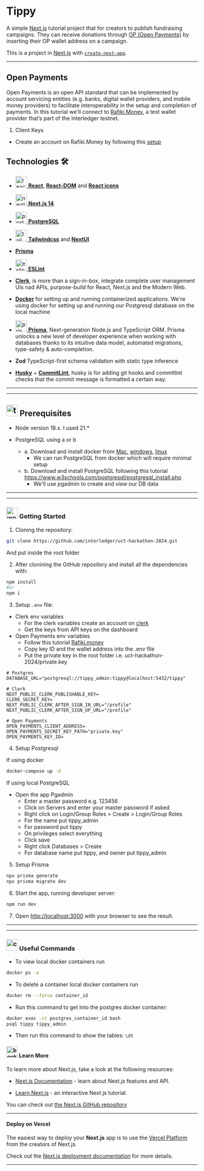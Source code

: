 # Tippy

A simple [Next.js](https://nextjs.org/) tutorial project that for creators to publish fundraising campaigns. They can receive donations through [OP (Open Payments)](https://openpayments.dev/) by inserting their OP wallet address on a campaign.

This is a project in [Next.js](https://nextjs.org/) with [`create-next-app`](https://github.com/vercel/next.js/tree/canary/packages/create-next-app).

---

## Open Payments

Open Payments is an open API standard that can be implemented by account servicing entities (e.g. banks, digital wallet providers, and mobile money providers) to facilitate interoperability in the setup and completion of payments. In this tutorial we'll connect to [Rafiki.Money](https://rafiki.money/), a test wallet provider that’s part of the Interledger testnet.

1. Client Keys

- Create an account on Rafiki.Money by following this [setup](https://openpayments.dev/snippets/before-you-begin/)

## Technologies 🛠️

- [<img width="30" height="30" src="https://img.icons8.com/plasticine/30/react.png" alt="react"/> **React**](https://react.dev/), [**React-DOM**](https://www.npmjs.com/package/react-dom) and [**React icons**](https://react-icons.github.io/react-icons/)

- [<img width="30" height="30" src="https://img.icons8.com/fluency-systems-regular/30/nextjs.png" alt="nextjs"/> **Next.js 14**](https://nextjs.org/)

- [<img width="30" height="30" src="https://img.icons8.com/?size=100&id=38561&format=png&color=000000" alt="postgresql"/> **PostgreSQL**](https://www.postgresql.org/)

- [<img width="30" height="30" src="https://img.icons8.com/color/30/tailwindcss.png" alt="tailwindcss"/> **Tailwindcss**](https://tailwindcss.com/) and [**NextUI**](https://nextui.org/)

- [**Prisma**](https://www.prisma.io/)

- [<img width="30" height="30" src="https://img.icons8.com/color/30/eslint.png" alt="eslint"/> **ESLint**](https://eslint.org/)

- [**Clerk**](https://clerk.com/), is more than a sign-in-box, integrate complete user management UIs nad APIs, purpose-build for React, Next.js and the Modern Web.

- [**Docker**](https://docs.docker.com/desktop/) for setting up and running containerized applications. We're using docker for setting up and running our Postgresql database on the local machine

- [<img width="30" height="30" src="https://img.icons8.com/ios/30/prisma-orm.png" alt="prisma orm"/> **Prisma**](https://www.prisma.io/), Next-generation Node.js and TypeScript ORM. Prisma unlocks a new level of developer experience when working with databases thanks to its intuitive data model, automated migrations, type-safety & auto-completion.

- **Zod**
  TypeScript-first schema validation with static type inference

- [**Husky**](https://typicode.github.io/husky/) + [**CommitLint**](https://commitlint.js.org/), husky is for adding git hooks and commitlint checks that the commit message is formatted a certain way.

---

---

## <img width="30" height="30" src="https://img.icons8.com/nolan/30/todo-list.png" alt="todo-list"/> Prerequisites

- Node version 18.x. I used 21.\*

- PostgreSQL using a or b
  - a. Download and install docker from [Mac](https://docs.docker.com/desktop/install/mac-install/), [windows](https://docs.docker.com/desktop/install/windows-install/), [linux](https://docs.docker.com/desktop/install/linux-install/)
    - We can run PostgreSQL from docker which will require minimal setup
  - b. Download and install PostgreSQL following this tutorial https://www.w3schools.com/postgresql/postgresql_install.php
    - We'll use pgadmin to create and view our DB data

---

---

### <img width="30" height="30" src="https://img.icons8.com/dusk/30/workstation.png" alt="workstation"/> Getting Started

1. Cloning the repository:

```BASH
git clone https://github.com/interledger/uct-hackathon-2024.git
```

And put inside the root folder

2. After clonining the GitHub repository and install all the dependencies with:

```BASH
npm install
#or
npm i
```

3. Setup `.env` file:

- Clerk env variables
  - For the clerk variables create an account on [clerk](https://dashboard.clerk.com/sign-up?redirect_url=https%3A%2F%2Fdashboard.clerk.com%2F)
  - Get the keys from API keys on the dashboard
- Open Payments env variables
  - Follow this tutorial [Rafiki.money](https://openpayments.dev/snippets/before-you-begin/)
  - Copy key ID and the wallet address into the .env file
  - Put the private key in the root folder i.e. uct-hackathon-2024/private.key

```
# Postgres
DATABASE_URL="postgresql://tippy_admin:tippy@localhost:5432/tippy"

# Clerk
NEXT_PUBLIC_CLERK_PUBLISHABLE_KEY=
CLERK_SECRET_KEY=
NEXT_PUBLIC_CLERK_AFTER_SIGN_IN_URL="/profile"
NEXT_PUBLIC_CLERK_AFTER_SIGN_UP_URL="/profile"

# Open Payments
OPEN_PAYMENTS_CLIENT_ADDRESS=
OPEN_PAYMENTS_SECRET_KEY_PATH="private.key"
OPEN_PAYMENTS_KEY_ID=
```

4. Setup Postgresql

If using docker

```bash
docker-compose up -d
```

If using local PostgreSQL

- Open the app Pgadmin
  - Enter a master password e.g. 123456
  - Click on Servers and enter your master password if asked
  - Right click on Login/Group Roles > Create > Login/Group Roles
  - For the name put tippy_admin
  - For password put tippy
  - On privileges select everything
  - Click save
  - Right click Databases > Create
  - For database name put tippy, and owner put tippy_admin

5. Setup Prisma

```BASH
npx prisma generate
npx prisma migrate dev
```

6. Start the app, running developer server:

```BASH
npm run dev
```

7. Open [http://localhost:3000](http://localhost:3000) with your browser to see the result.

---

---

### <img width="30" height="30" src="https://img.icons8.com/color/30/command-line.png" alt="command-line"/> Useful Commands

- To view local docker containers run

```bash
docker ps -a
```

- To delete a container local docker containers run

```bash
docker rm --force container_id
```

- Run this command to get into the postgres docker container:

```bash
docker exec -it postgres_container_id bash
psql tippy tippy_admin
```

- Then run this command to show the tables:
  `\dt`

#### <img width="30" height="30" src="https://img.icons8.com/color/30/book.png" alt="book"/> Learn More

To learn more about Next.js, take a look at the following resources:

- [Next.js Documentation](https://nextjs.org/docs) - learn about Next.js features and API.

- [Learn Next.js](https://nextjs.org/learn) - an interactive Next.js tutorial.

You can check out [the Next.js GitHub repository](https://github.com/vercel/next.js/)

---

#### Deploy on Vercel

The easiest way to deploy your **Next.js** app is to use the [Vercel Platform](https://vercel.com/new?utm_medium=default-template&filter=next.js&utm_source=create-next-app&utm_campaign=create-next-app-readme) from the creators of Next.js.

Check out the [Next.js deployment documentation](https://nextjs.org/docs/deployment) for more details.

---
